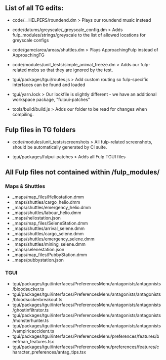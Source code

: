 ## List of all TG edits:

- code/__HELPERS/roundend.dm > Plays our roundend music instead

- code/datums/greyscale/_greyscale_config.dm > Adds fulp_modules/strings/greyscale to the list of allowed locations for greyscale configs

- code/game/area/areas/shuttles.dm > Plays ApproachingFulp instead of ApproachingTG

- code/modules/unit_tests/simple_animal_freeze.dm > Adds our fulp-related mobs so that they are ignored by the test.

- tgui/packages/tgui/routes.js > Add custom routing so fulp-specific interfaces can be found and loaded
- tgui/yarn.lock > Our lockfile is slightly different - we have an additional workspace package, "fulpui-patches"

- tools/build/build.js > Adds our folder to be read for changes when compiling.

## Fulp files in TG folders

- code/modules/unit_tests/screenshots > All fulp-related screenshots, should be automatically generated by CI suite.

- tgui/packages/fulpui-patches > Adds all Fulp TGUI files

## All Fulp files not contained within /fulp_modules/

### Maps & Shuttles

- _maps/map_files/Heliostation.dmm
- _maps/shuttles/cargo_helio.dmm
- _maps/shuttles/emergency_helio.dmm
- _maps/shuttles/labour_helio.dmm
- _maps/heliostation.json
- _maps/map_files/SeleneStation.dmm
- _maps/shuttles/arrival_selene.dmm
- _maps/shuttles/cargo_selene.dmm
- _maps/shuttles/emergency_selene.dmm
- _maps/shuttles/mining_selene.dmm
- _maps/selenestation.json
- _maps/map_files/PubbyStation.dmm
- _maps/pubbystation.json

### TGUI
- tgui/packages/tgui/interfaces/PreferencesMenu/antagonists/antagonists/bloodsucker.ts
- tgui/packages/tgui/interfaces/PreferencesMenu/antagonists/antagonists/bloodsuckerbreakout.ts
- tgui/packages/tgui/interfaces/PreferencesMenu/antagonists/antagonists/ghostinfiltrator.ts
- tgui/packages/tgui/interfaces/PreferencesMenu/antagonists/antagonists/monsterhunter.ts
- tgui/packages/tgui/interfaces/PreferencesMenu/antagonists/antagonists/vampiricaccident.ts
- tgui/packages/tgui/interfaces/PreferencesMenu/preferences/features/beefman_features.tsx
- tgui/packages/tgui/interfaces/PreferencesMenu/preferences/features/character_preferences/antag_tips.tsx
